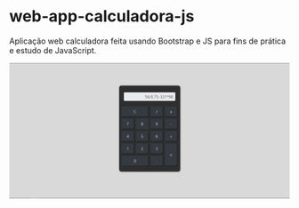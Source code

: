 # web-app-calculadora-js
Aplicação web calculadora feita usando Bootstrap e JS para fins de prática e estudo de JavaScript.

![](screenshot.png)